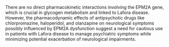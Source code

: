 There are no direct pharmacokinetic interactions involving the EPM2A gene, which is crucial in glycogen metabolism and linked to Lafora disease. However, the pharmacodynamic effects of antipsychotic drugs like chlorpromazine, haloperidol, and olanzapine on neurological symptoms possibly influenced by EPM2A dysfunction suggest a need for cautious use in patients with Lafora disease to manage psychiatric symptoms while minimizing potential exacerbation of neurological impairments.